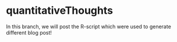 quantitativeThoughts
====================

In this branch, we will post the R-script which were used to generate different blog post!
